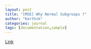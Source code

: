 ```yaml
---
layout: post
title: "[MSE] Why Normal Subgroups ?"
author: "Karthik"
categories: journal
tags: [documentation,sample]
---
```


[Link](https://math.stackexchange.com/a/4193143/303300)

